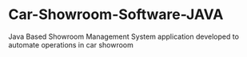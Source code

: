# Car-Showroom-Software-JAVA
Java Based Showroom Management System application developed to automate operations in car showroom
